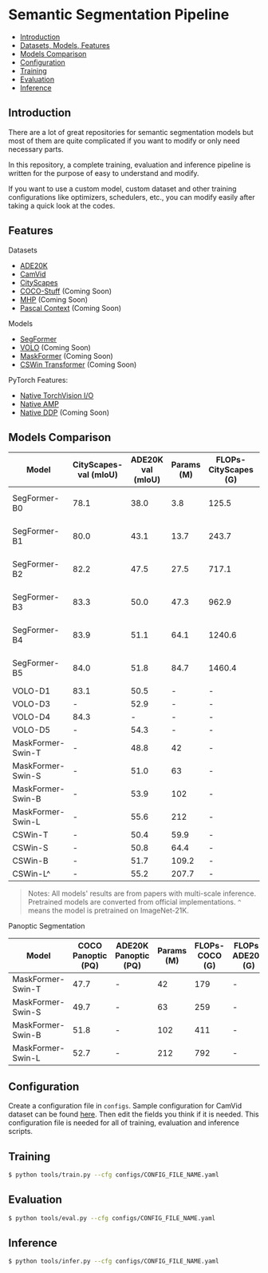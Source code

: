 # Semantic Segmentation Pipeline

* [Introduction](#introduction)
* [Datasets, Models, Features](#features)
* [Models Comparison](#models-comparison)
* [Configuration](#configuration)
* [Training](#training)
* [Evaluation](#evaluation)
* [Inference](#inference)

## Introduction

There are a lot of great repositories for semantic segmentation models but most of them are quite complicated if you want to modify or only need necessary parts. 

In this repository, a complete training, evaluation and inference pipeline is written for the purpose of easy to understand and modify. 

If you want to use a custom model, custom dataset and other training configurations like optimizers, schedulers, etc., you can modify easily after taking a quick look at the codes.

## Features

Datasets
* [ADE20K](https://groups.csail.mit.edu/vision/datasets/ADE20K/) 
* [CamVid](http://mi.eng.cam.ac.uk/research/projects/VideoRec/CamVid/)
* [CityScapes](https://www.cityscapes-dataset.com/) 
* [COCO-Stuff](https://github.com/nightrome/cocostuff) (Coming Soon)
* [MHP](https://lv-mhp.github.io/) (Coming Soon)
* [Pascal Context](https://cs.stanford.edu/~roozbeh/pascal-context/) (Coming Soon)

Models
* [SegFormer](https://arxiv.org/abs/2105.15203v2)
* [VOLO](https://arxiv.org/abs/2106.13112v1) (Coming Soon)
* [MaskFormer](https://arxiv.org/abs/2107.06278v1) (Coming Soon)
* [CSWin Transformer](https://arxiv.org/abs/2107.00652v1) (Coming Soon)
    
PyTorch Features:
* [Native TorchVision I/O](https://pytorch.org/vision/stable/io.html)
* [Native AMP](https://pytorch.org/docs/stable/notes/amp_examples.html)
* [Native DDP](https://pytorch.org/docs/stable/notes/ddp.html) (Coming Soon)


## Models Comparison

Model | CityScapes-val (mIoU) | ADE20K val (mIoU) | Params (M) | FLOPs-CityScapes (G) | FLOPs-ADE20K (G) | Weights
--- | --- | --- | --- | --- | --- | ---
SegFormer-B0 | 78.1 | 38.0 | 3.8 | 125.5 | 8.4 | [pretrained](https://drive.google.com/drive/folders/1UUMCAA51zkBBGAGh9zAX79q0YzHaa0p8?usp=sharing) / [backbone](https://drive.google.com/drive/folders/1WApNd_0T5heB5H5zhvwu6HiI1amvA8Hv?usp=sharing)
SegFormer-B1 | 80.0 | 43.1 | 13.7 | 243.7 | 15.9 | [pretrained](https://drive.google.com/drive/folders/1UUMCAA51zkBBGAGh9zAX79q0YzHaa0p8?usp=sharing) / [backbone](https://drive.google.com/drive/folders/1WApNd_0T5heB5H5zhvwu6HiI1amvA8Hv?usp=sharing)
SegFormer-B2 | 82.2 | 47.5 | 27.5 | 717.1 | 62.4 | [pretrained](https://drive.google.com/drive/folders/1UUMCAA51zkBBGAGh9zAX79q0YzHaa0p8?usp=sharing) / [backbone](https://drive.google.com/drive/folders/1WApNd_0T5heB5H5zhvwu6HiI1amvA8Hv?usp=sharing)
SegFormer-B3 | 83.3 | 50.0 | 47.3 | 962.9 | 79.0 | [pretrained](https://drive.google.com/drive/folders/1UUMCAA51zkBBGAGh9zAX79q0YzHaa0p8?usp=sharing) / [backbone](https://drive.google.com/drive/folders/1WApNd_0T5heB5H5zhvwu6HiI1amvA8Hv?usp=sharing)
SegFormer-B4 | 83.9 | 51.1 | 64.1 | 1240.6 | 95.7 | [pretrained](https://drive.google.com/drive/folders/1UUMCAA51zkBBGAGh9zAX79q0YzHaa0p8?usp=sharing) / [backbone](https://drive.google.com/drive/folders/1WApNd_0T5heB5H5zhvwu6HiI1amvA8Hv?usp=sharing)
SegFormer-B5 | 84.0 | 51.8 | 84.7 | 1460.4 | 183.3 | [pretrained](https://drive.google.com/drive/folders/1UUMCAA51zkBBGAGh9zAX79q0YzHaa0p8?usp=sharing) / [backbone](https://drive.google.com/drive/folders/1WApNd_0T5heB5H5zhvwu6HiI1amvA8Hv?usp=sharing)
VOLO-D1 | 83.1 | 50.5 | - | - | - | N/A
VOLO-D3 | - | 52.9 | - | - | - | N/A
VOLO-D4 | 84.3 | - | - | - | - | N/A
VOLO-D5 | - | 54.3 | - | - | - | N/A
MaskFormer-Swin-T | - | 48.8 | 42 | - | 55 | N/A
MaskFormer-Swin-S | - | 51.0 | 63 | - | 79 | N/A
MaskFormer-Swin-B | - | 53.9 | 102 | - | 195 | N/A
MaskFormer-Swin-L | - | 55.6 | 212 | - | 375 | N/A
CSWin-T | - | 50.4 | 59.9 | - | - | N/A
CSWin-S | - | 50.8 | 64.4 | - | - | N/A
CSWin-B | - | 51.7 | 109.2 | - | - | N/A
CSWin-L^ | - | 55.2 | 207.7 | - | - | N/A

> Notes: All models' results are from papers with multi-scale inference. Pretrained models are converted from official implementations. `^` means the model is pretrained on ImageNet-21K.

Panoptic Segmentation

Model | COCO Panoptic (PQ) | ADE20K Panoptic (PQ) | Params (M) | FLOPs-COCO (G) | FLOPs-ADE20K (G) | Weights
--- | --- | --- | --- | --- | --- | ---
MaskFormer-Swin-T | 47.7 | - | 42 | 179 | - | N/A
MaskFormer-Swin-S | 49.7 | - | 63 | 259 | - | N/A
MaskFormer-Swin-B | 51.8 | - | 102 | 411 | - | N/A
MaskFormer-Swin-L | 52.7 | - | 212 | 792 | - | N/A

## Configuration 

Create a configuration file in `configs`. Sample configuration for CamVid dataset can be found [here](configs/camvid.yaml). Then edit the fields you think if it is needed. This configuration file is needed for all of training, evaluation and inference scripts.

## Training

```bash
$ python tools/train.py --cfg configs/CONFIG_FILE_NAME.yaml
```

## Evaluation

```bash
$ python tools/eval.py --cfg configs/CONFIG_FILE_NAME.yaml
```

## Inference

```bash
$ python tools/infer.py --cfg configs/CONFIG_FILE_NAME.yaml
```

